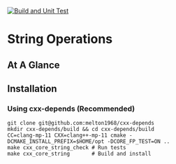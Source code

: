 [![Build and Unit Test](https://github.com/cpp-core/string/actions/workflows/build.yaml/badge.svg)](https://github.com/cpp-core/string/actions/workflows/build.yaml)

# String Operations


## At A Glance


## Installation

### Using cxx-depends (Recommended)

    git clone git@github.com:melton1968/cxx-depends
	mkdir cxx-depends/build && cd cxx-depends/build
    CC=clang-mp-11 CXX=clang++-mp-11 cmake -DCMAKE_INSTALL_PREFIX=$HOME/opt -DCORE_FP_TEST=ON ..
	make cxx_core_string_check # Run tests
	make cxx_core_string       # Build and install
	
